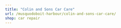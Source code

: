 ```yaml
---
title: "Colin and Sons Car Care"
url: /musquodoboit-harbour/colin-and-sons-car-care/
shop: car repair
---
```

